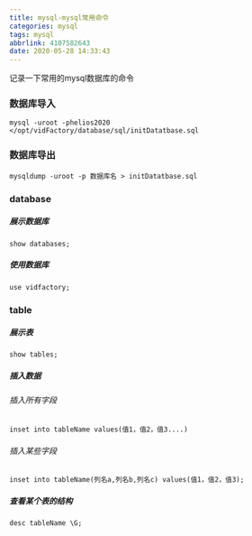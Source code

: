 ```yaml
---
title: mysql-mysql常用命令
categories: mysql
tags: mysql
abbrlink: 4107582643
date: 2020-05-28 14:33:43
---
```


记录一下常用的mysql数据库的命令

### 数据库导入

~~~
mysql -uroot -phelios2020 </opt/vidFactory/database/sql/initDatatbase.sql
~~~

### 数据库导出

~~~
mysqldump -uroot -p 数据库名 > initDatatbase.sql
~~~

### database

##### 展示数据库

~~~
show databases;
~~~

##### 使用数据库

~~~
use vidfactory;
~~~

### table

##### 展示表

~~~
show tables;
~~~

##### 插入数据

###### 插入所有字段

~~~
inset into tableName values(值1，值2，值3....)
~~~

###### 插入某些字段

~~~
inset into tableName(列名a,列名b,列名c) values(值1，值2，值3);
~~~

##### 查看某个表的结构

~~~
desc tableName \G;
~~~

